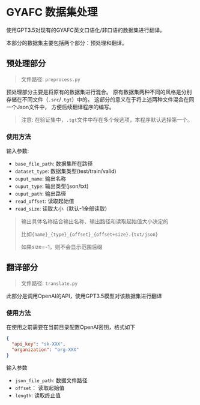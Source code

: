 # GYAFC 数据集处理
使用GPT3.5对现有的GYAFC英文口语化/非口语的数据集进行翻译。

本部分的数据集主要包括两个部分：预处理和翻译。

## 预处理部分
> 文件路径: `preprocess.py`

预处理部分主要是将原有的数据集进行混合。
原有数据集两种不同的风格是分别存储在不同文件（`.src`/`.tgt`）中的。
这部分的意义在于将上述两种文件混合在同一个Json文件中，
方便后续翻译程序的编写。
> 注意: 在验证集中，`.tgt`文件中存在多个候选项，本程序默认选择第一个。

### 使用方法
输入参数:
* `base_file_path`: 数据集所在路径
* `dataset_type`: 数据集类型(test/train/valid)
* `ouput_name`: 输出名称
* `ouput_type`: 输出类型(json/txt)
* `ouput_path`: 输出路径
* `read_offset`: 读取起始值
* `read_size`: 读取大小（默认-1全部读取）

> 输出具体名称结合输出名称、输出路径和读取起始值大小决定的
> 
> 比如`{name}_{type}_{offset}_{offset+size}.{txt/json}`
> 
> 如果size=-1，则不会显示范围后缀

## 翻译部分
> 文件路径: `translate.py`

此部分是调用OpenAI的API，使用GPT3.5模型对该数据集进行翻译
### 使用方法
在使用之前需要在当前目录配置OpenAI密钥，格式如下
```json
{
  "api_key": "sk-XXX",
  "organization": "org-XXX"
}
```

输入参数
* `json_file_path`: 数据文件路径
* `offset`： 读取起始值
* `length`: 读取终止值